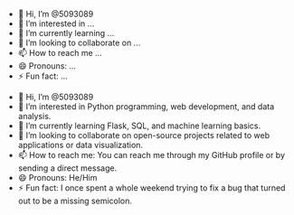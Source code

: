 - 👋 Hi, I’m @5093089
- 👀 I’m interested in ...
- 🌱 I’m currently learning ...
- 💞️ I’m looking to collaborate on ...
- 📫 How to reach me ...
- 😄 Pronouns: ...
- ⚡ Fun fact: ...

<!---
5093089/5093089 is a ✨ special ✨ repository because its `README.md` (this file) appears on your GitHub profile.
You can click the Preview link to take a look at your changes.
--->
- 👋 Hi, I’m @5093089
- 👀 I’m interested in Python programming, web development, and data analysis.
- 🌱 I’m currently learning Flask, SQL, and machine learning basics.
- 💞️ I’m looking to collaborate on open-source projects related to web applications or data visualization.
- 📫 How to reach me: You can reach me through my GitHub profile or by sending a direct message.
- 😄 Pronouns: He/Him
- ⚡ Fun fact: I once spent a whole weekend trying to fix a bug that turned out to be a missing semicolon.


